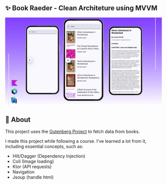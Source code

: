 ## ✨ Book Raeder - Clean Architeture using MVVM
<p align="center">
  <img src="app/src/main/assets/banner.png">
</p>

## 📖 About
This project uses the [Gutenberg Project](https://www.gutenberg.org/) to fetch data from books.

I made this project while following a course. I've learned a lot from it, including essential concepts, 
such as:
- Hilt/Dagger (Dependency Injection)
- Coil (Image loading)
- Ktor (API requests)
- Navigation
- Jsoup (handle html)
